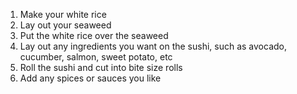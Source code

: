 1. Make your white rice 
2. Lay out your seaweed 
3. Put the white rice over the seaweed
4. Lay out any ingredients you want on the sushi, such as avocado, cucumber, salmon, sweet potato, etc 
5. Roll the sushi and cut into bite size rolls 
6. Add any spices or sauces you like 